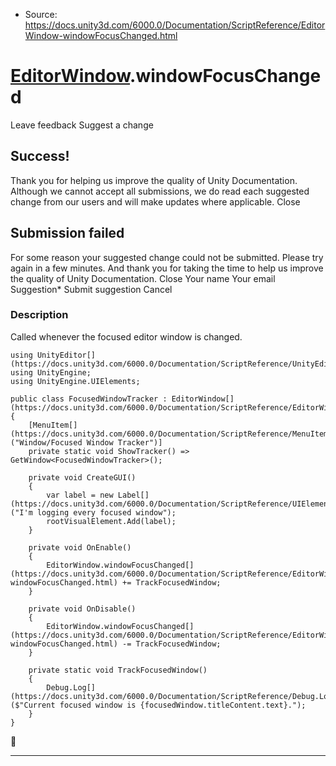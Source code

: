 * Source: https://docs.unity3d.com/6000.0/Documentation/ScriptReference/EditorWindow-windowFocusChanged.html

#  [EditorWindow](https://docs.unity3d.com/6000.0/Documentation/ScriptReference/EditorWindow.html).windowFocusChanged
Leave feedback
Suggest a change
## Success!
Thank you for helping us improve the quality of Unity Documentation. Although we cannot accept all submissions, we do read each suggested change from our users and will make updates where applicable.
Close
## Submission failed
For some reason your suggested change could not be submitted. Please <a>try again</a> in a few minutes. And thank you for taking the time to help us improve the quality of Unity Documentation.
Close
Your name Your email Suggestion* Submit suggestion
Cancel
### Description
Called whenever the focused editor window is changed.
```
using UnityEditor[](https://docs.unity3d.com/6000.0/Documentation/ScriptReference/UnityEditor.html);
using UnityEngine;
using UnityEngine.UIElements;

public class FocusedWindowTracker : EditorWindow[](https://docs.unity3d.com/6000.0/Documentation/ScriptReference/EditorWindow.html)
{
    [MenuItem[](https://docs.unity3d.com/6000.0/Documentation/ScriptReference/MenuItem.html)("Window/Focused Window Tracker")]
    private static void ShowTracker() => GetWindow<FocusedWindowTracker>();

    private void CreateGUI()
    {
        var label = new Label[](https://docs.unity3d.com/6000.0/Documentation/ScriptReference/UIElements.Label.html)("I'm logging every focused window");
        rootVisualElement.Add(label);
    }

    private void OnEnable()
    {
        EditorWindow.windowFocusChanged[](https://docs.unity3d.com/6000.0/Documentation/ScriptReference/EditorWindow-windowFocusChanged.html) += TrackFocusedWindow;
    }

    private void OnDisable()
    {
        EditorWindow.windowFocusChanged[](https://docs.unity3d.com/6000.0/Documentation/ScriptReference/EditorWindow-windowFocusChanged.html) -= TrackFocusedWindow;
    }

    private static void TrackFocusedWindow()
    {
        Debug.Log[](https://docs.unity3d.com/6000.0/Documentation/ScriptReference/Debug.Log.html)($"Current focused window is {focusedWindow.titleContent.text}.");
    }
}

```

* * *
